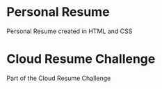 
# Personal Resume

Personal Resume created in HTML and CSS

# Cloud Resume Challenge

Part of the Cloud Resume Challenge
